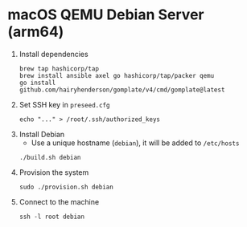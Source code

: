# macOS QEMU Debian Server (arm64)

1. Install dependencies
   ```
   brew tap hashicorp/tap
   brew install ansible axel go hashicorp/tap/packer qemu
   go install github.com/hairyhenderson/gomplate/v4/cmd/gomplate@latest
   ```
1. Set SSH key in `preseed.cfg`
   ```
   echo "..." > /root/.ssh/authorized_keys
   ```
1. Install Debian
   - Use a unique hostname (`debian`), it will be added to `/etc/hosts`
   ```
   ./build.sh debian
   ```
1. Provision the system
   ```
   sudo ./provision.sh debian
   ```
1. Connect to the machine
   ```
   ssh -l root debian
   ```
